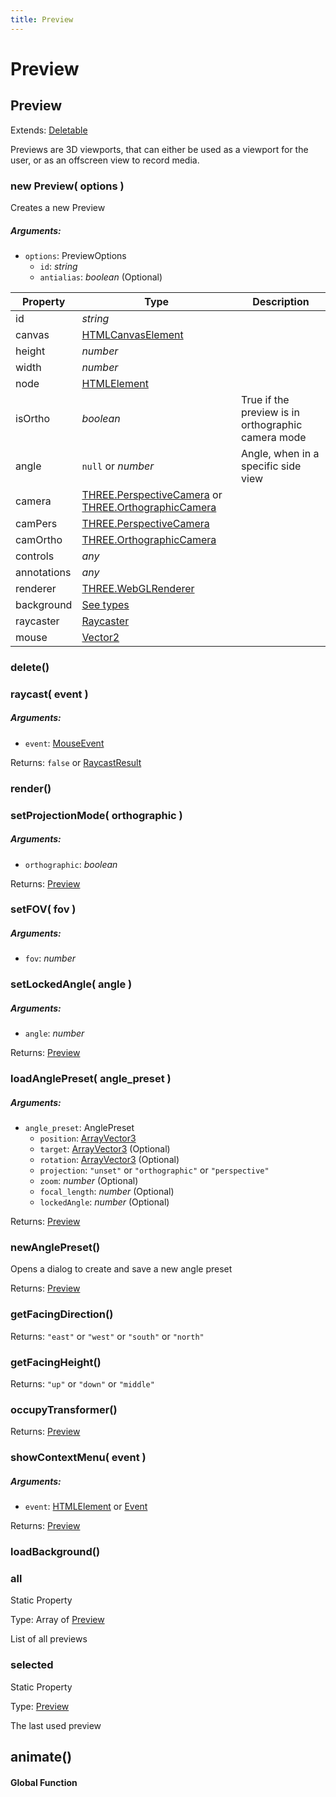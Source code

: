 ```yaml
---
title: Preview
---
```


# Preview
## Preview
Extends: [Deletable](misc#deletable)

Previews are 3D viewports, that can either be used as a viewport for the user, or as an offscreen view to record media.

### new Preview( options )
Creates a new Preview

##### Arguments:
* `options`: PreviewOptions
	* `id`: *string*
	* `antialias`: *boolean* (Optional)


| Property | Type | Description |
| -------- | ---- | ----------- |
| id | *string* |  |
| canvas | [HTMLCanvasElement](https://developer.mozilla.org/en-US/docs/Web/API/HTMLCanvasElement) |  |
| height | *number* |  |
| width | *number* |  |
| node | [HTMLElement](https://developer.mozilla.org/en-US/docs/Web/API/HTMLElement) |  |
| isOrtho | *boolean* | True if the preview is in orthographic camera mode |
| angle | `null` or *number* | Angle, when in a specific side view |
| camera | [THREE.PerspectiveCamera](https://threejs.org/docs/index.html#api/en/cameras/PerspectiveCamera) or [THREE.OrthographicCamera](https://threejs.org/docs/index.html#api/en/cameras/OrthographicCamera) |  |
| camPers | [THREE.PerspectiveCamera](https://threejs.org/docs/index.html#api/en/cameras/PerspectiveCamera) |  |
| camOrtho | [THREE.OrthographicCamera](https://threejs.org/docs/index.html#api/en/cameras/OrthographicCamera) |  |
| controls | *any* |  |
| annotations | *any* |  |
| renderer | [THREE.WebGLRenderer](https://threejs.org/docs/index.html#api/en/renderers/WebGLRenderer) |  |
| background | [See types](https://github.com/as/as-types/blob/8049169/types/preview.d.ts#L53) |  |
| raycaster | [Raycaster](#Raycaster) |  |
| mouse | [Vector2](#Vector2) |  |

### delete()


### raycast( event )
##### Arguments:
* `event`: [MouseEvent](#MouseEvent)

Returns: `false` or [RaycastResult](https://github.com/as/as-types/blob/8049169/types/preview.d.ts#L17)

### render()


### setProjectionMode( orthographic )
##### Arguments:
* `orthographic`: *boolean*

Returns: [Preview](preview#preview-1)

### setFOV( fov )
##### Arguments:
* `fov`: *number*


### setLockedAngle( angle )
##### Arguments:
* `angle`: *number*

Returns: [Preview](preview#preview-1)

### loadAnglePreset( angle_preset )
##### Arguments:
* `angle_preset`: AnglePreset
	* `position`: [ArrayVector3](https://github.com/as/as-types/blob/8049169/types/outliner.d.ts#L3)
	* `target`: [ArrayVector3](https://github.com/as/as-types/blob/8049169/types/outliner.d.ts#L3) (Optional)
	* `rotation`: [ArrayVector3](https://github.com/as/as-types/blob/8049169/types/outliner.d.ts#L3) (Optional)
	* `projection`: `"unset"` or `"orthographic"` or `"perspective"`
	* `zoom`: *number* (Optional)
	* `focal_length`: *number* (Optional)
	* `lockedAngle`: *number* (Optional)

Returns: [Preview](preview#preview-1)

### newAnglePreset()
Opens a dialog to create and save a new angle preset


Returns: [Preview](preview#preview-1)

### getFacingDirection()

Returns: `"east"` or `"west"` or `"south"` or `"north"`

### getFacingHeight()

Returns: `"up"` or `"down"` or `"middle"`

### occupyTransformer()

Returns: [Preview](preview#preview-1)

### showContextMenu( event )
##### Arguments:
* `event`: [HTMLElement](https://developer.mozilla.org/en-US/docs/Web/API/HTMLElement) or [Event](https://developer.mozilla.org/en-US/docs/Web/API/Event)

Returns: [Preview](preview#preview-1)

### loadBackground()


### all
Static Property

Type: Array of [Preview](preview#preview-1)

List of all previews


### selected
Static Property

Type: [Preview](preview#preview-1)

The last used preview



## animate()
#### Global Function



